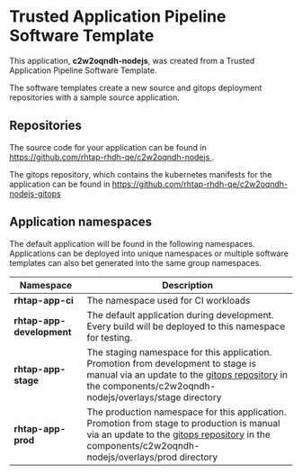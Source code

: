 # Trusted Application Pipeline Software Template

This application, **c2w2oqndh-nodejs**, was created from a Trusted Application Pipeline Software Template.

The software templates create a new source and gitops deployment repositories with a sample source application. 

## Repositories

The source code for your application can be found in [https://github.com/rhtap-rhdh-qe/c2w2oqndh-nodejs ](https://github.com/rhtap-rhdh-qe/c2w2oqndh-nodejs ).
 
The gitops repository, which contains the kubernetes manifests for the application can be found in 
[https://github.com/rhtap-rhdh-qe/c2w2oqndh-nodejs-gitops ](https://github.com/rhtap-rhdh-qe/c2w2oqndh-nodejs-gitops ) 

## Application namespaces 

The default application will be found in the following namespaces. Applications can be deployed into unique namespaces or multiple software templates can also bet generated into the same group namespaces.  

|  Namespace   |  Description   |  
| -------- | -------- |
| **rhtap-app-ci** | The namespace used for CI workloads |
| **rhtap-app-development** | The default application during development. Every build will be deployed to this namespace for testing. |
| **rhtap-app-stage** | The staging namespace for this application. Promotion from development to stage is manual via an update to the [gitops repository](https://github.com/rhtap-rhdh-qe/c2w2oqndh-nodejs-gitops ) in the components/c2w2oqndh-nodejs/overlays/stage directory |
| **rhtap-app-prod** | The production namespace for this application. Promotion from stage to production is manual via an update to the [gitops repository](https://github.com/rhtap-rhdh-qe/c2w2oqndh-nodejs-gitops ) in the components/c2w2oqndh-nodejs/overlays/prod directory |